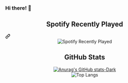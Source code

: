 <div class="markdown-heading" dir="auto"><h3 class="heading-element" dir="auto">Hi there! 👋</h3></div>

<div class="markdown-heading" dir="auto"><h2 align="center" class="heading-element" dir="auto">Spotify Recently Played</h2><a id="user-content-spotify-recently-played" class="anchor" aria-label="Permalink: Spotify Recently Played" href="#spotify-recently-played"><svg class="octicon octicon-link" viewBox="0 0 16 16" version="1.1" width="16" height="16" aria-hidden="true"><path d="m7.775 3.275 1.25-1.25a3.5 3.5 0 1 1 4.95 4.95l-2.5 2.5a3.5 3.5 0 0 1-4.95 0 .751.751 0 0 1 .018-1.042.751.751 0 0 1 1.042-.018 1.998 1.998 0 0 0 2.83 0l2.5-2.5a2.002 2.002 0 0 0-2.83-2.83l-1.25 1.25a.751.751 0 0 1-1.042-.018.751.751 0 0 1-.018-1.042Zm-4.69 9.64a1.998 1.998 0 0 0 2.83 0l1.25-1.25a.751.751 0 0 1 1.042.018.751.751 0 0 1 .018 1.042l-1.25 1.25a3.5 3.5 0 1 1-4.95-4.95l2.5-2.5a3.5 3.5 0 0 1 4.95 0 .751.751 0 0 1-.018 1.042.751.751 0 0 1-1.042.018 1.998 1.998 0 0 0-2.83 0l-2.5 2.5a1.998 1.998 0 0 0 0 2.83Z"></path></svg></a></div>

<div align="center">
  <img src="https://spotify-recently-played-readme.vercel.app/api?user=31acuuii2r4dizigzquh5qd3adbu" alt="Spotify Recently Played" />
</div>

<div class="markdown-heading" dir="auto"><h2 align="center" class="heading-element" dir="auto">GitHub Stats</h2></div>

<div align="center">
  <a href="https://github.com/pedromanuellbs/github-readme-stats#gh-dark-mode-only">
    <img src="https://github-readme-stats.vercel.app/api?username=pedromanuellbs&show_icons=true&theme=dark#gh-dark-mode-only" alt="Anurag's GitHub stats-Dark">
  </a>
</div>

<div align="center">
  <img src="https://github-readme-stats.vercel.app/api/top-langs/?username=pedromanuellbs&layout=compact&theme=dark#gh-dark-mode-only" alt="Top Langs">
</div>
